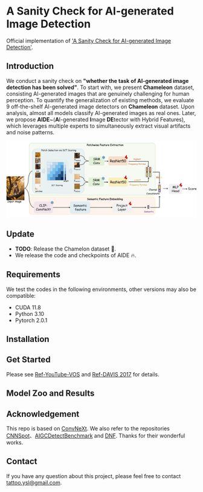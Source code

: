 # A Sanity Check for AI-generated Image Detection

Official implementation of ['A Sanity Check for AI-generated Image Detection']().

<!-- <div align="center">
<h1>
<b>
A Sanity Check for AI-generated Image Detection
</b>
</h1>
</div> -->

## Introduction

We conduct a sanity check on **"whether the task of AI-generated image detection has been solved"**. To start with, we present **Chameleon** dataset, consisting AI-generated images that are genuinely challenging for human perception. To quantify the generalization of existing methods, we evaluate 9 off-the-shelf AI-generated image detectors on **Chameleon** dataset. Upon analysis, almost all models classify AI-generated images as real ones. Later, we propose **AIDE**~(**A**I-generated **I**mage **DE**tector with Hybrid Features), which leverages multiple experts to simultaneously extract visual artifacts and noise patterns. 

<p align="center"><img src="docs/network.png" width="800"/></p>

## Update
* **TODO**: Release the Chamelon dataset 📌.
* We release the code and checkpoints of AIDE 🔥.

## Requirements

We test the codes in the following environments, other versions may also be compatible:

- CUDA 11.8
- Python 3.10
- Pytorch 2.0.1


## Installation


## Get Started

Please see [Ref-YouTube-VOS](docs/Ref-YouTube-VOS.md) and [Ref-DAVIS 2017](docs/Ref-DAVIS2017.md) for details.


## Model Zoo and Results


## Acknowledgement

This repo is based on [ConvNeXt](https://github.com/facebookresearch/ConvNeXt-V2). We also refer to the repositories [CNNSpot](https://github.com/peterwang512/CNNDetection)、[AIGCDetectBenchmark](https://github.com/Ekko-zn/AIGCDetectBenchmark?tab=readme-ov-file) and [DNF](https://github.com/YichiCS/DNF). Thanks for their wonderful works.


## Contact
If you have any question about this project, please feel free to contact tattoo.ysl@gmail.com.
